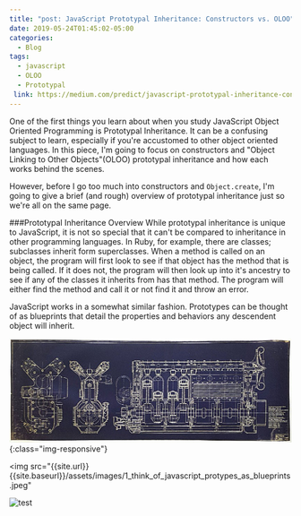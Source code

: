 ```yaml
---
title: "post: JavaScript Prototypal Inheritance: Constructors vs. OLOO"
date: 2019-05-24T01:45:02-05:00
categories:
  - Blog
tags:
  - javascript
  - OLOO
  - Prototypal
 link: https://medium.com/predict/javascript-prototypal-inheritance-constructors-vs-oloo-d90c482aaa55
---
```



One of the first things you learn about when you study JavaScript Object Oriented Programming is Prototypal Inheritance. It can be a confusing subject to learn, especially if you're accustomed to other object oriented languages. In this piece, I'm going to focus on constructors and "Object Linking to Other Objects"(OLOO) prototypal inheritance and how each works behind the scenes.

However, before I go too much into constructors and ```Object.create```, I'm going to give a brief (and rough) overview of prototypal inheritance just so we're all on the same page.

###Prototypal Inheritance Overview
While prototypal inheritance is unique to JavaScript, it is not so special that it can't be compared to inheritance in other programming languages. In Ruby, for example, there are classes; subclasses inherit form superclasses. When a method is called on an object, the program will first look to see if that object has the method that is being called. If it does not, the program will then look up into it's ancestry to see if any of the classes it inherits from has that method. The program will either find the method and call it or not find it and throw an error.

JavaScript works in a somewhat similar fashion. Prototypes can be thought of as blueprints that detail the properties and behaviors any descendent object will inherit.


![Think of JavaScript Prototypes as blueprints](/assets/images/1_think_of_javascript_protypes_as_blueprints.jpeg){:class="img-responsive"}

<img src="{{site.url}}{{site.baseurl}}/assets/images/1_think_of_javascript_protypes_as_blueprints.jpeg"


![test](http://gjchoi.github.io/favicon.png)